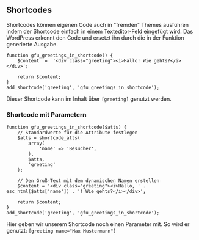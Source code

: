 
## Shortcodes

Shortcodes können eigenen Code auch in "fremden" Themes ausführen indem der Shortcode einfach in einem Texteditor-Feld eingefügt wird. Das WordPress erkennt den Code und ersetzt ihn durch die in der Funktion generierte Ausgabe.

```
function gfu_greetings_in_shortcode() {
    $content  =  '<div class="greeting"><i>Hallo! Wie gehts?</i></div>';

    return $content;
}
add_shortcode('greeting', 'gfu_greetings_in_shortcode');
```

Dieser Shortcode kann im Inhalt über `[greeting]` genutzt werden.

### Shortcode mit Parametern

```
function gfu_greetings_in_shortcode($atts) {
    // Standardwerte für die Attribute festlegen
    $atts = shortcode_atts(
        array(
            'name' => 'Besucher',
        ),
        $atts,
        'greeting'
    );

    // Den Gruß-Text mit dem dynamischen Namen erstellen
    $content = '<div class="greeting"><i>Hallo, ' . esc_html($atts['name']) . '! Wie gehts?</i></div>';

    return $content;
}
add_shortcode('greeting', 'gfu_greetings_in_shortcode');
```

Hier geben wir unserem Shortcode noch einen Parameter mit. So wird er genutzt: `[greeting name="Max Mustermann"]`

